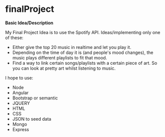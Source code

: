 # finalProject

**Basic Idea/Description**

My Final Project Idea is to use the Spotify API. Ideas/implementing only one of these: 
- Either give the top 20 music in realtime and let you play it. 
- Depending on the time of day it is (and people's mood changes), the music plays different playlists to fit that mood.
- Find a way to link certain songs/playlists with a certain piece of art. So you can look at pretty art whilst listening to music.

I hope to use:
- Node
- Angular
- Bootstrap or semantic
- JQUERY
- HTML
- CSS
- JSON to seed data
- Mongo
- Express



